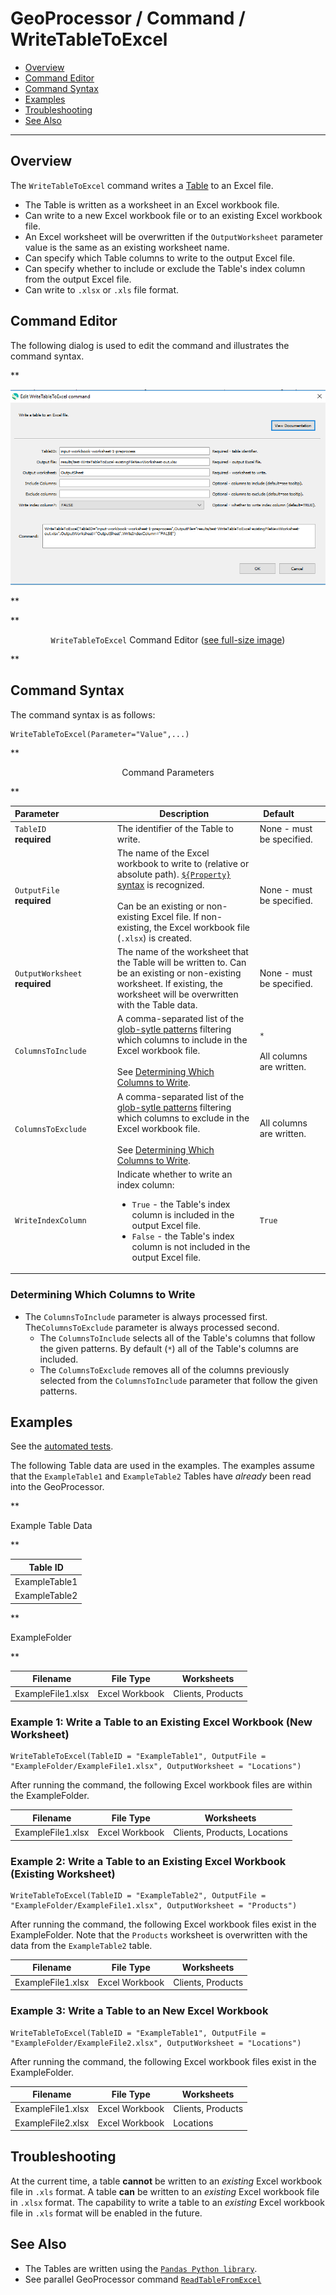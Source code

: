 # GeoProcessor / Command / WriteTableToExcel #

*   [Overview](#overview)
*   [Command Editor](#command-editor)
*   [Command Syntax](#command-syntax)
*   [Examples](#examples)
*   [Troubleshooting](#troubleshooting)
*   [See Also](#see-also)

-------------------------

## Overview ##

The `WriteTableToExcel` command writes a [Table](../../introduction/introduction.md#table) to an Excel file. 

*   The Table is written as a worksheet in an Excel workbook file. 
*   Can write to a new Excel workbook file or to an existing Excel workbook file. 
*   An Excel worksheet will be overwritten if the `OutputWorksheet` parameter value is the same as an existing worksheet name. 
*   Can specify which Table columns to write to the output Excel file. 
*   Can specify whether to include or exclude the Table's index column from the output Excel file.
*   Can write to `.xlsx` or `.xls` file format. 

## Command Editor ##

The following dialog is used to edit the command and illustrates the command syntax.

**<p style="text-align: center;">
![WriteTableToExcel](WriteTableToExcel.png)
</p>**

**<p style="text-align: center;">
`WriteTableToExcel` Command Editor (<a href="../WriteTableToExcel.png">see full-size image</a>)
</p>**

## Command Syntax ##

The command syntax is as follows:

```text
WriteTableToExcel(Parameter="Value",...)
```
**<p style="text-align: center;">
Command Parameters
</p>**

|**Parameter**&nbsp;&nbsp;&nbsp;&nbsp;&nbsp;&nbsp;&nbsp;&nbsp;&nbsp;&nbsp;&nbsp;&nbsp;&nbsp;&nbsp;&nbsp;&nbsp;&nbsp;&nbsp;&nbsp;&nbsp;&nbsp; | **Description** | **Default**&nbsp;&nbsp;&nbsp;&nbsp;&nbsp;&nbsp;&nbsp;&nbsp;&nbsp;&nbsp; |
| --------------|-----------------|----------------- |
| `TableID` <br>**required**| The identifier of the Table to write.| None - must be specified. |
| `OutputFile` <br>**required**| The name of the Excel workbook to write to (relative or absolute path). [`${Property}` syntax](../../introduction/introduction.md#geoprocessor-properties-property) is recognized. <br><br> Can be an existing or non-existing Excel file. If non-existing, the Excel workbook file (`.xlsx`) is created. | None - must be specified. |
| `OutputWorksheet` <br>**required**| The name of the worksheet that the Table will be written to. Can be an existing or non-existing worksheet. If existing, the worksheet will be overwritten with the Table data. |None - must be specified. |
|`ColumnsToInclude`| A comma-separated list of the [glob-sytle patterns](https://en.wikipedia.org/wiki/Glob_(programming)) filtering which columns to include in the Excel workbook file. <br><br> See [Determining Which Columns to Write](#determining-which-columns-to-write).| `*` <br><br> All columns are written. |  
|`ColumnsToExclude`| A comma-separated list of the [glob-sytle patterns](https://en.wikipedia.org/wiki/Glob_(programming)) filtering which columns to exclude in the Excel workbook file. <br><br> See [Determining Which Columns to Write](#determining-which-columns-to-write).| All columns are written. |
|`WriteIndexColumn`| Indicate whether to write an index column:<ul><li>`True` - the Table's index column is included in the output Excel file.</li><li>`False` - the Table's index column is not included in the output Excel file.</li></ul>|`True`|

### Determining Which Columns to Write

*   The `ColumnsToInclude` parameter is always processed first. The`ColumnsToExclude` parameter is always processed second. 
    +   The `ColumnsToInclude` selects all of the Table's columns that follow the given patterns. By default (`*`) all of the Table's columns are included. 
    +   The `ColumnsToExclude` removes all of the columns previously selected from the `ColumnsToInclude` parameter that follow the given patterns. 

## Examples ##

See the [automated tests](https://github.com/OpenWaterFoundation/owf-app-geoprocessor-python-test/tree/main/test/commands/WriteTableToExcel).

The following Table data are used in the examples. 
The examples assume that the `ExampleTable1` and `ExampleTable2` Tables have *already* been read into the GeoProcessor.

**<p style="text-align: left;">
Example Table Data
</p>**

| Table ID|
| ---- | 
| ExampleTable1 | 
| ExampleTable2 | 

**<p style="text-align: left;">
ExampleFolder
</p>**

|Filename|File Type|Worksheets|
| ---- |---|----|
| ExampleFile1.xlsx |Excel Workbook|Clients, Products|

### Example 1: Write a Table to an Existing Excel Workbook (New Worksheet) ###

```
WriteTableToExcel(TableID = "ExampleTable1", OutputFile = "ExampleFolder/ExampleFile1.xlsx", OutputWorksheet = "Locations")
```

After running the command, the following Excel workbook files are within the ExampleFolder. 

|Filename|File Type|Worksheets|
| ---- |---|----|
| ExampleFile1.xlsx |Excel Workbook|Clients, Products, Locations|

### Example 2: Write a Table to an Existing Excel Workbook (Existing Worksheet) ###

```
WriteTableToExcel(TableID = "ExampleTable2", OutputFile = "ExampleFolder/ExampleFile1.xlsx", OutputWorksheet = "Products")
```

After running the command, the following Excel workbook files exist in the ExampleFolder.
Note that the `Products` worksheet is overwritten with the data from the `ExampleTable2` table.

|Filename|File Type|Worksheets|
| ---- |---|----|
| ExampleFile1.xlsx |Excel Workbook|Clients, Products|

### Example 3: Write a Table to an New Excel Workbook ###

```
WriteTableToExcel(TableID = "ExampleTable1", OutputFile = "ExampleFolder/ExampleFile2.xlsx", OutputWorksheet = "Locations")
```

After running the command, the following Excel workbook files exist in the ExampleFolder. 

|Filename|File Type|Worksheets|
| ---- |---|----|
| ExampleFile1.xlsx |Excel Workbook|Clients, Products|
| ExampleFile2.xlsx|Excel Workbook|Locations|

## Troubleshooting ##

At the current time, a table **cannot** be written to an *existing* Excel workbook file in `.xls` format. 
A table **can** be written to an *existing* Excel workbook file in `.xlsx` format. 
The capability to write a table to an *existing* Excel workbook file in `.xls` format will be enabled in the future. 

## See Also ##

*   The Tables are written using the [`Pandas Python library`](https://pandas.pydata.org/). 
*   See parallel GeoProcessor command [`ReadTableFromExcel`](../ReadTableFromExcel/ReadTableFromExcel.md)
